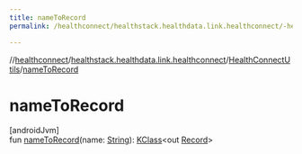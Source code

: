 ```yaml
---
title: nameToRecord
permalink: /healthconnect/healthstack.healthdata.link.healthconnect/-health-connect-utils/name-to-record.html

---
```

//[healthconnect](/healthconnect.html)/[healthstack.healthdata.link.healthconnect](../index.html)/[HealthConnectUtils](index.html)/[nameToRecord](name-to-record.html)



# nameToRecord



[androidJvm]\
fun [nameToRecord](name-to-record.html)(name: [String](https://kotlinlang.org/api/latest/jvm/stdlib/kotlin/-string/index.html)): [KClass](https://kotlinlang.org/api/latest/jvm/stdlib/kotlin.reflect/-k-class/index.html)&lt;out [Record](https://developer.android.com/reference/kotlin/androidx/health/connect/client/records/Record.html)&gt;




